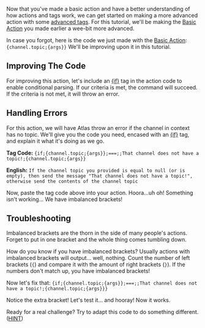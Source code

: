 Now that you've made a basic action and have a better understanding of how actions and tags work, we can get started on making a more advanced action with some [advanced tags](https://atlasbot.xyz/documentation/tutorials/Tags/Advanced_Tags). For this tutorial, we'll be making the [Basic Action](https://atlasbot.xyz/documentation/tutorials/Actions/Basic_Action) you made earlier a wee-bit more advanced.

In case you forgot, here is the code we just made with the [Basic Action](https://atlasbot.xyz/documentation/tutorials/Actions/Basic_Action): ```{channel.topic;{args}}``` We'll be improving upon it in this tutorial.

## Improving The Code
For improving this action, let's include an [{if}](https://atlasbot.xyz/documentation/tags/if) tag in the action code to enable conditional parsing. If our criteria is met, the command will succeed. If the criteria is not met, it will throw an error.

## Handling Errors
For this action, we will have Atlas throw an error if the channel in context has no topic. We'll give you the code you need, encased with an [{if}](https://atlasbot.xyz/documentation/tags/if) tag, and explain it what it's doing as we go.

**Tag Code:** ```{if;{channel.topic;{args}};===;;That channel does not have a topic!;{channel.topic;{args}}```

**English:** ```If the channel topic you provided is equal to null (or is empty), then send the message "That channel does not have a topic!", otherwise send the contents of the channel topic```

Now, paste the tag code above into your action.
Hoora...uh oh! Something isn't working... We have imbalanced brackets!

## Troubleshooting
Imbalanced brackets are the thorn in the side of many people's actions. Forget to put in one bracket and the whole thing comes tumbling down.

How do you know if you have imbalanced brackets? Usually actions with imbalanced brackets will output... well, nothing. Count the number of left brackets (`{`) and compare it with the amount of right brackets (`}`). If the numbers don't match up, you have imbalanced brackets!

Now let's fix that:
```{if;{channel.topic;{args}};===;;That channel does not have a topic!;{channel.topic;{args}}}```

Notice the extra bracket! Let's test it... and hooray! Now it works.

Ready for a real challenge? Try to adapt this code to do something different.  ([HINT](https://atlasbot.xyz/documentation/tags/user.bot))
